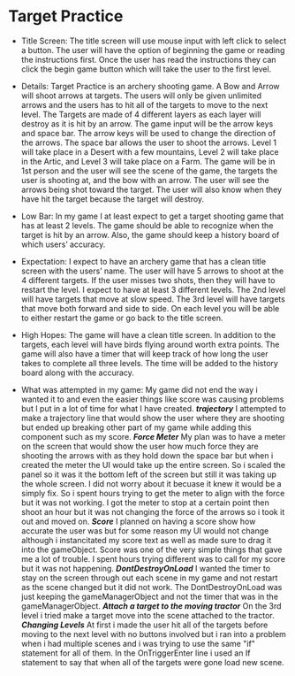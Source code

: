 # Target Practice

* Title Screen:
The title screen will use mouse input with left click to select a button. The user will have the option of beginning the game or reading the instructions first. Once the user has read the instructions they can click the begin game button which will take the user to the first level. 
* Details:
Target Practice is an archery shooting game. A Bow and Arrow will shoot arrows at targets. The users will only be given unlimited arrows and the users has to hit all of the targets to move to the next level. The Targets are made of 4 different layers as each layer will destroy as it is hit by an arrow. 
The game input will be the arrow keys and space bar. The arrow keys will be used to change the direction of the arrows. The space bar allows the user to shoot the arrows. 
Level 1 will take place in a Desert with a few mountains, Level 2 will take place in the Artic, and Level 3 will take place on a Farm. The game will be in 1st person and the user will see the scene of the game, the targets the user is shooting at, and the bow with an arrow. The user will see the arrows being shot toward the target. The user will also know when they have hit the target because the target will destroy. 


* Low Bar:
In my game I at least expect to get a target shooting game that has at least 2 levels. The game should be able to recognize when the target is hit by an arrow. Also, the game should keep a history board of which users’ accuracy. 

* Expectation:
I expect to have an archery game that has a clean title screen with the users’ name. The user will have 5 arrows to shoot at the 4 different targets. If the user misses two shots, then they will have to restart the level. I expect to have at least 3 different levels. The 2nd level will have targets that move at slow speed. The 3rd level will have targets that move both forward and side to side. On each level you will be able to either restart the game or go back to the title screen. 

* High Hopes: 
The game will have a clean title screen. In addition to the targets, each level will have birds flying around worth extra points. The game will also have a timer that will keep track of how long the user takes to complete all three levels. The time will be added to the history board along with the accuracy.


* What was attempted in my game: 
My game did not end the way i wanted it to and even the easier things like score was causing problems but I put in a lot of time for what I have created. 
***trajectory***
I attempted to make a trajectory line that would show the user where they are shooting but ended up breaking other part of my game while adding this component such as my score.
***Force Meter***
My plan was to have a meter on the screen that would show the user how much force they are shooting the arrows with as they hold down the space bar but when i created the meter the UI would take up the entire screen. So i scaled the panel so it was it the bottom left of the screen but still it was taking up the whole screen. I did not worry about it becuase it knew it would be a simply fix. So i spent hours trying to get the meter to align with the force but it was not working. I got the meter to stop at a certain point then shoot an hour but it was not changing the force of the arrows so i took it out and moved on.
***Score***
I planned on having a score show how accurate the user was but for some reason my UI would not change although i instancitated my score text as well as made sure to drag it into the gameObject. Score was one of the very simple things that gave me a lot of trouble. I spent hours trying different was to call for my score but it was not happening.
***DontDestroyOnLoad***
I wanted the timer to stay on the screen through out each scene in my game and not restart as the scene changed but it did not work. The DontDestroyOnLoad was just keeping the gameManagerObject and not the timer that was in the gameManagerObject. 
***Attach a target to the moving tractor***
On the 3rd level i tried make a target move into the scene attached to the tractor.
***Changing Levels***
At first i made the user hit all of the targets before moving to the next level with no buttons involved but i ran into a problem when i had multiple scenes and i was trying to use the same "if" statement for all of them. In the OnTriggerEnter line i used an If statement to say that when all of the targets were gone load new scene.
